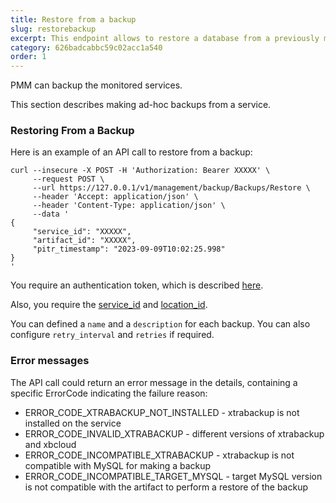 ```yaml
---
title: Restore from a backup
slug: restorebackup
excerpt: This endpoint allows to restore a database from a previously made backup.
category: 626badcabbc59c02acc1a540
order: 1
---
```


PMM can backup the monitored services.

This section describes making ad-hoc backups from a service.

### Restoring From a Backup

Here is an example of an API call to restore from a backup:

```shell
curl --insecure -X POST -H 'Authorization: Bearer XXXXX' \
     --request POST \
     --url https://127.0.0.1/v1/management/backup/Backups/Restore \
     --header 'Accept: application/json' \
     --header 'Content-Type: application/json' \
     --data '
{
     "service_id": "XXXXX",
     "artifact_id": "XXXXX",
     "pitr_timestamp": "2023-09-09T10:02:25.998"
}
'
```

You require an authentication token, which is described [here](ref:authentication).

Also, you require the [service_id](ref:listservices) and [location_id](ref:listlocations).

You can defined a `name` and a `description` for each backup. You can also configure `retry_interval` and `retries` if required.

### Error messages

The API call could return an error message in the details, containing a specific ErrorCode indicating the failure reason:
- ERROR_CODE_XTRABACKUP_NOT_INSTALLED - xtrabackup is not installed on the service
- ERROR_CODE_INVALID_XTRABACKUP - different versions of xtrabackup and xbcloud
- ERROR_CODE_INCOMPATIBLE_XTRABACKUP - xtrabackup is not compatible with MySQL for making a backup
- ERROR_CODE_INCOMPATIBLE_TARGET_MYSQL - target MySQL version is not compatible with the artifact to perform a restore of the backup
